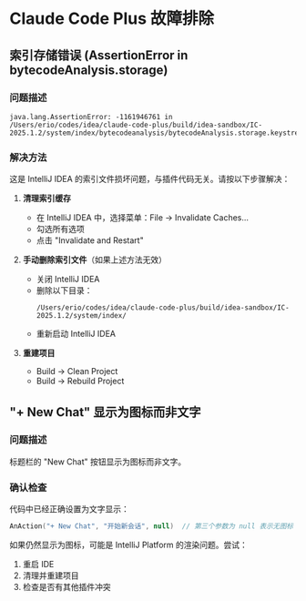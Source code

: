 # Claude Code Plus 故障排除

## 索引存储错误 (AssertionError in bytecodeAnalysis.storage)

### 问题描述
```
java.lang.AssertionError: -1161946761 in /Users/erio/codes/idea/claude-code-plus/build/idea-sandbox/IC-2025.1.2/system/index/bytecodeanalysis/bytecodeAnalysis.storage.keystream
```

### 解决方法

这是 IntelliJ IDEA 的索引文件损坏问题，与插件代码无关。请按以下步骤解决：

1. **清理索引缓存**
   - 在 IntelliJ IDEA 中，选择菜单：File → Invalidate Caches...
   - 勾选所有选项
   - 点击 "Invalidate and Restart"

2. **手动删除索引文件**（如果上述方法无效）
   - 关闭 IntelliJ IDEA
   - 删除以下目录：
     ```
     /Users/erio/codes/idea/claude-code-plus/build/idea-sandbox/IC-2025.1.2/system/index/
     ```
   - 重新启动 IntelliJ IDEA

3. **重建项目**
   - Build → Clean Project
   - Build → Rebuild Project

## "+ New Chat" 显示为图标而非文字

### 问题描述
标题栏的 "New Chat" 按钮显示为图标而非文字。

### 确认检查
代码中已经正确设置为文字显示：
```kotlin
AnAction("+ New Chat", "开始新会话", null)  // 第三个参数为 null 表示无图标
```

如果仍然显示为图标，可能是 IntelliJ Platform 的渲染问题。尝试：
1. 重启 IDE
2. 清理并重建项目
3. 检查是否有其他插件冲突